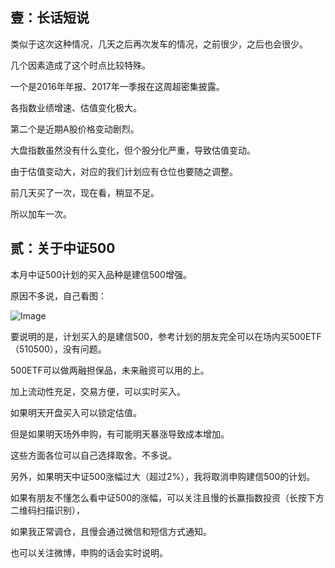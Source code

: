 ## 壹：长话短说



类似于这次这种情况，几天之后再次发车的情况，之前很少，之后也会很少。

几个因素造成了这个时点比较特殊。

一个是2016年年报、2017年一季报在这周超密集披露。

各指数业绩增速、估值变化极大。

第二个是近期A股价格变动剧烈。

大盘指数虽然没有什么变化，但个股分化严重，导致估值变动。

由于估值变动大，对应的我们计划应有仓位也要随之调整。

前几天买了一次，现在看，稍显不足。

所以加车一次。



## 贰：关于中证500



本月中证500计划的买入品种是建信500增强。

原因不多说，自己看图：



![Image](http://mmbiz.qpic.cn/mmbiz_png/SEPick5M9xjPAATZm5V1UzXssa7Jz8gicCTNibH7kZDd0uTpib91XA7xNpP8A4DJlrhjw3YgUzp9FyBgJHNamAFepw/640?wx_fmt=png&tp=webp&wxfrom=5&wx_lazy=1&wx_co=1)



要说明的是，计划买入的是建信500，参考计划的朋友完全可以在场内买500ETF（510500），没有问题。

500ETF可以做两融担保品，未来融资可以用的上。

加上流动性充足，交易方便，可以实时买入。

如果明天开盘买入可以锁定估值。

但是如果明天场外申购，有可能明天暴涨导致成本增加。

这些方面各位可以自己选择取舍。不多说。



另外，如果明天中证500涨幅过大（超过2%），我将取消申购建信500的计划。

如果有朋友不懂怎么看中证500的涨幅，可以关注且慢的长赢指数投资（长按下方二维码扫描识别），

如果我正常调仓，且慢会通过微信和短信方式通知。

也可以关注微博，申购的话会实时说明。